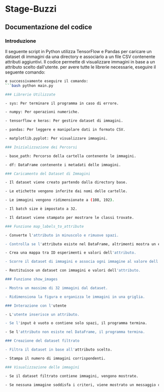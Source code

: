 # Stage-Buzzi
## Documentazione del codice

### Introduzione
Il seguente script in Python utilizza TensorFlow e Pandas per caricare un dataset di immagini da una directory e associarlo a un file CSV contenente attributi aggiuntivi. Il codice permette di visualizzare immagini in base a un attributo scelto dall'utente.
per avere tutte le librerie necessarie, eseguire il seguente comando:
```bash pip install -r requirements.txt
e successivamente eseguire il comando:
```bash python main.py

### Librerie Utilizzate

- sys: Per terminare il programma in caso di errore.

- numpy: Per operazioni numeriche.

- tensorflow e keras: Per gestire dataset di immagini.

- pandas: Per leggere e manipolare dati in formato CSV.

- matplotlib.pyplot: Per visualizzare immagini.

### Inizializzazione dei Percorsi

- base_path: Percorso della cartella contenente le immagini.

- df: DataFrame contenente i metadati delle immagini.

### Caricamento del Dataset di Immagini

- Il dataset viene creato partendo dalla directory base.

- Le etichette vengono inferite dai nomi delle cartelle.

- Le immagini vengono ridimensionate a (108, 192).

- Il batch size è impostato a 32.

- Il dataset viene stampato per mostrare le classi trovate.

### Funzione map_labels_to_attribute

- Converte l'attributo in minuscolo e rimuove spazi.

- Controlla se l'attributo esiste nel DataFrame, altrimenti mostra un errore.

- Crea una mappa tra ID esperimenti e valori dell'attributo.

- Scorre il dataset di immagini e associa ogni immagine al valore dell'attributo.

- Restituisce un dataset con immagini e valori dell'attributo.

### Funzione show_images

- Mostra un massimo di 32 immagini dal dataset.

- Ridimensiona la figura e organizza le immagini in una griglia.

### Interazione con l'utente

- L'utente inserisce un attributo.

- Se l'input è vuoto o contiene solo spazi, il programma termina.

- Se l'attributo non esiste nel DataFrame, il programma termina.

### Creazione del dataset filtrato

- Filtra il dataset in base all'attributo scelto.

- Stampa il numero di immagini corrispondenti.

### Visualizzazione delle immagini

- Se il dataset filtrato contiene immagini, vengono mostrate.

- Se nessuna immagine soddisfa i criteri, viene mostrato un messaggio di errore.


